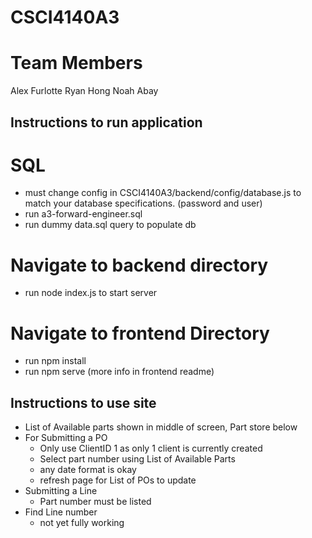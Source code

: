 # CSCI4140A3

# Team Members
Alex Furlotte
Ryan Hong
Noah Abay

## Instructions to run application

# SQL
- must change config in CSCI4140A3/backend/config/database.js to match your database specifications. (password and user)
- run a3-forward-engineer.sql 
- run dummy data.sql query to populate db

# Navigate to backend directory
- run node index.js to start server

# Navigate to frontend Directory
- run npm install
- run npm serve
(more info in frontend readme)


## Instructions to use site
- List of Available parts shown in middle of screen, Part store below
- For Submitting a PO
    - Only use ClientID 1 as only 1 client is currently created
    - Select part number using List of Available Parts
    - any date format is okay
    - refresh page for List of POs to update
- Submitting a Line
    - Part number must be listed
- Find Line number
    - not yet fully working
